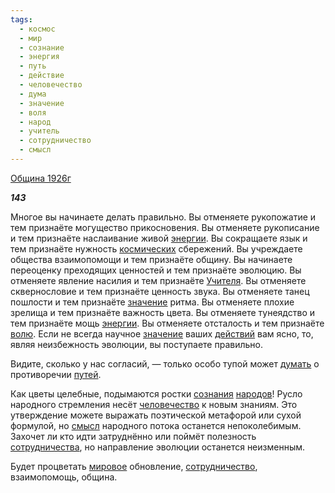 ```yaml
---
tags:
  - космос
  - мир
  - сознание
  - энергия
  - путь
  - действие
  - человечество
  - дума
  - значение
  - воля
  - народ
  - учитель
  - сотрудничество
  - смысл
---
```

[Община 1926г](https://127.0.0.1:4002/agni/1926)

___143___

Многое вы начинаете делать правильно. Вы отменяете рукопожатие и тем признаёте могущество прикосновения. Вы отменяете рукописание и тем признаёте наслаивание живой [энергии](../../../tags/#энергия). Вы сокращаете язык и тем признаёте нужность [космических](../../../tags/#космос) сбережений. Вы учреждаете общества взаимопомощи и тем признаёте общину. Вы начинаете переоценку преходящих ценностей и тем признаёте эволюцию. Вы отменяете явление насилия и тем признаёте [Учителя](../../../tags/#учитель). Вы отменяете сквернословие и тем признаёте ценность звука. Вы отменяете танец пошлости и тем признаёте [значение](../../../tags/#значение) ритма. Вы отменяете плохие зрелища и тем признаёте важность цвета. Вы отменяете тунеядство и тем признаёте мощь [энергии](../../../tags/#энергия). Вы отменяете отсталость и тем признаёте [волю](../../../tags/#воля). Если не всегда научное [значение](../../../tags/#значение) ваших [действий](../../../tags/#действие) вам ясно, то, являя неизбежность эволюции, вы поступаете правильно.   

Видите, сколько у нас согласий, — только особо тупой может [думать](../../../tags/#дума) о противоречии [путей](../../../tags/#путь).   

Как цветы целебные, подымаются ростки [сознания](../../../tags/#сознание) [народов](../../../tags/#[народ](../../../tags/#народ))! Русло народного стремления несёт [человечество](../../../tags/#человечество) к новым знаниям. Это утверждение можете выражать поэтической метафорой или сухой формулой, но [смысл](../../../tags/#смысл) народного потока останется непоколебимым. Захочет ли кто идти затруднённо или поймёт полезность [сотрудничества](../../../tags/#[сотрудничество](../../../tags/#сотрудничество)), но направление эволюции останется неизменным.   

Будет процветать [мировое](../../../tags/#мир) обновление, [сотрудничество](../../../tags/#сотрудничество), взаимопомощь, община.   

